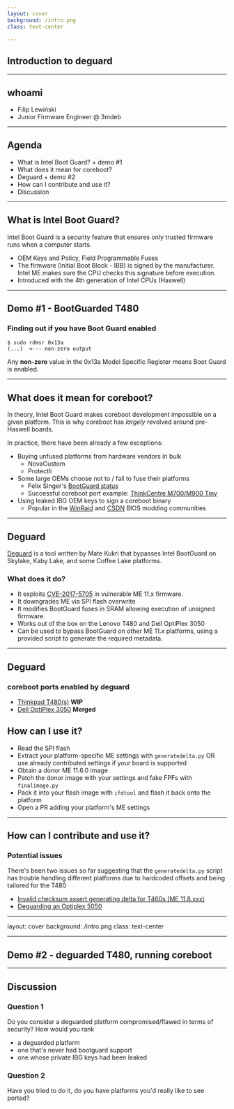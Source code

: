 ```yaml
---
layout: cover
background: /intro.png
class: text-center

---
```

## Introduction to deguard

---

## whoami

- Filip Lewiński
- Junior Firmware Engineer @ 3mdeb

---

## Agenda

- What is Intel Boot Guard? + demo #1
- What does it mean for coreboot?
- Deguard + demo #2
- How can I contribute and use it?
- Discussion

---

## What is Intel Boot Guard?

Intel Boot Guard is a security feature that ensures only trusted firmware
runs when a computer starts. 

* OEM Keys and Policy, Field Programmable Fuses 
* The firmware (Initial Boot Block - IBB) is signed by the manufacturer.
  Intel ME makes sure the CPU checks this signature before execution.
* Introduced with the 4th generation of Intel CPUs (Haswell)

---

## Demo #1 - BootGuarded T480

### Finding out if you have Boot Guard enabled

```
$ sudo rdmsr 0x13a
(...)  <--- non-zero output
```

Any **non-zero** value in the 0x13a Model Specific Register means
Boot Guard is enabled.

---

## What does it mean for coreboot?

In theory, Intel Boot Guard makes coreboot development impossible on a given
platform. This is why coreboot has _largely_ revolved around pre-Haswell boards.

In practice, there have been already a few exceptions:

* Buying unfused platforms from hardware vendors in bulk
  * NovaCustom
  * Protectli
* Some large OEMs choose not to / fail to fuse their platforms
  * Felix Singer's [BootGuard status](https://github.com/felixsinger/bootguard-status)
  * Successful coreboot port example: [ThinkCentre M700/M900 Tiny](https://review.coreboot.org/c/coreboot/+/80610)
* Using leaked IBG OEM keys to sign a coreboot binary
  * Popular in the [WinRaid](https://winraid.level1techs.com/) and [CSDN](https://www.csdn.net/)
    BIOS modding communities

---

## Deguard

[Deguard](https://codeberg.org/libreboot/deguard)
is a tool written by Mate Kukri that bypasses Intel BootGuard on Skylake, Kaby
Lake, and some Coffee Lake platforms.

### What does it do?

* It exploits
  [CVE-2017-5705](https://www.intel.com/content/www/us/en/security-center/advisory/intel-sa-00086.html)
  in vulnerable ME 11.x firmware.
* It downgrades ME via SPI flash overwrite
* It modifies BootGuard fuses in SRAM allowing execution of unsigned firmware.
* Works out of the box on the Lenovo T480 and Dell OptiPlex 3050
* Can be used to bypass BootGuard on other ME 11.x platforms, using a
provided script to generate the required metadata.

---

## Deguard

### coreboot ports enabled by deguard

* [Thinkpad T480(s)](https://review.coreboot.org/c/coreboot/+/83274) **WIP**
* [Dell OptiPlex 3050](https://review.coreboot.org/c/coreboot/+/82053) **Merged**


## How can I use it?

* Read the SPI flash
* Extract your platform-specific ME settings with `generatedelta.py`
  OR use already contributed settings if your board is supported
* Obtain a donor ME 11.6.0 image
* Patch the donor image with your settings and fake FPFs with `finalimage.py` 
* Pack it into your flash image with `ifdtool` and flash it back onto the
  platform
* Open a PR adding your platform's ME settings

---

## How can I contribute and use it?

### Potential issues

There's been two issues so far suggesting that the `generatedelta.py` script
has trouble handling different platforms due to hardcoded offsets and being
tailored for the T480

* [Invalid checksum assert generating delta for T460s (ME 11.8.xxx)](https://codeberg.org/libreboot/deguard/issues/1)
* [Deguarding an Optiplex 5050](https://codeberg.org/libreboot/deguard/issues/2)


---

layout: cover
background: /intro.png
class: text-center

---

## Demo #2 - deguarded T480, running coreboot

---

## Discussion

### Question 1 

Do you consider a deguarded platform compromised/flawed in terms of security?
How would you rank
  - a deguarded platform
  - one that's never had bootguard support
  - one whose private IBG keys had been leaked

### Question 2  

Have you tried to do it, do you have platforms you'd really like to see ported?
